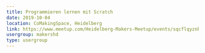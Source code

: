 ```yaml
---
title: Programmieren lernen mit Scratch
date: 2019-10-04
location: CoMakingSpace, Heidelberg
link: https://www.meetup.com/Heidelberg-Makers-Meetup/events/sqcflqyznbgb/
usergroup: makershd
type: usergroup
---
```

